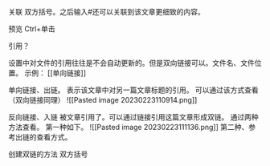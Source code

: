 关联
双方括号。之后输入#还可以关联到该文章更细致的内容。

预览
Ctrl+单击


引用？


设置中对文件的引用往往是不会自动更新的。但是双向链接可以。文件名、文件位置。
示例：
[[单向链接]]

单向链接、出链。
表示该文章中对另一篇文章标题的引用。
可以通过该方式查看（双向链接同理）
![[Pasted image 20230223110914.png]]

反向链接、入链
被文章引用了。可以通过链接引用这篇文章形成双链。
通过两种方法查看。
第一种如下。
![[Pasted image 20230223111136.png]]
第二种、参考出链的查看方式。

创建双链的方法
双方括号